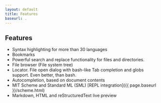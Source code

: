 ```yaml
---
layout: default
title: Features
baseurl: .
---
```



## Features
 * Syntax highlighting for more than 30 languages
 * Bookmarks
 * Powerful search and replace functionality for files and directories.
 * File browser (File system tree)
 * Locator. File open dialog with bash-like Tab completion and globs support. Even better, than bash.
 * Autocompletion, based on document contents
 * MIT Scheme and Standard ML (SML) [REPL integration]({{ page.baseurl }}/scheme.html)
 * Markdown, HTML and reStructuredText live preview
